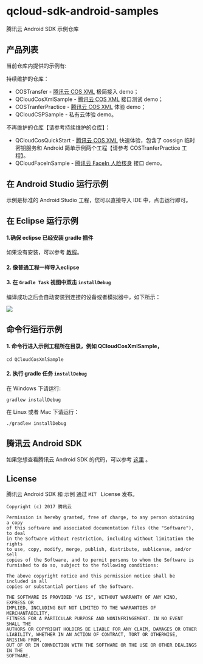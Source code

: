# qcloud-sdk-android-samples

腾讯云 Android SDK 示例仓库

## 产品列表

当前仓库内提供的示例有:

持续维护的仓库：

* COSTransfer - [腾讯云 COS XML](https://cloud.tencent.com/document/product/436) 极简接入 demo；
* QCloudCosXmlSample - [腾讯云 COS XML](https://cloud.tencent.com/document/product/436) 接口测试 demo；
* COSTranferPractice - [腾讯云 COS XML](https://cloud.tencent.com/document/product/436) 体验 demo；
* QCloudCSPSample - 私有云体验 demo。

不再维护的仓库【请参考持续维护的仓库】：

* QCloudCosQuickStart - [腾讯云 COS XML](https://cloud.tencent.com/document/product/436) 快速体验，包含了 cossign 临时密钥服务和 Android 简单示例两个工程【请参考 COSTranferPractice 工程】。
* QCloudFaceInSample - [腾讯云 FaceIn 人脸核身](https://cloud.tencent.com/product/facein) 接口 demo。


## 在 Android Studio 运行示例

示例是标准的 Android Studio 工程，您可以直接导入 IDE 中，点击运行即可。


## 在 Eclipse 运行示例

#### 1.确保 eclipse 已经安装 gradle 插件

如果没有安装，可以参考 [教程](http://www.vogella.com/tutorials/EclipseGradle/article.html)。

#### 2. 像普通工程一样导入eclipse

#### 3. 在 `Gradle Task` 视图中双击 `installDebug`

编译成功之后会自动安装到连接的设备或者模拟器中，如下所示：

![](http://ww1.sinaimg.cn/large/62f68aebgy1fp5mjdau62j20t80bpt98.jpg)

## 命令行运行示例

#### 1. 命令行进入示例工程所在目录，例如 QCloudCosXmlSample，

```
cd QCloudCosXmlSample
```

#### 2. 执行 gradle 任务 `installDebug`

在 Windows 下请运行:

```
gradlew installDebug
```

在 Linux 或者 Mac 下请运行：

```
./gradlew installDebug
```


## 腾讯云 Android SDK

如果您想查看腾讯云 Android SDK 的代码，可以参考 [这里](https://github.com/tencentyun/qcloud-sdk-android) 。

## License

腾讯云 Android SDK 和 示例 通过 `MIT ` License 发布。

```
Copyright (c) 2017 腾讯云

Permission is hereby granted, free of charge, to any person obtaining a copy
of this software and associated documentation files (the "Software"), to deal
in the Software without restriction, including without limitation the rights
to use, copy, modify, merge, publish, distribute, sublicense, and/or sell
copies of the Software, and to permit persons to whom the Software is
furnished to do so, subject to the following conditions:

The above copyright notice and this permission notice shall be included in all
copies or substantial portions of the Software.

THE SOFTWARE IS PROVIDED "AS IS", WITHOUT WARRANTY OF ANY KIND, EXPRESS OR
IMPLIED, INCLUDING BUT NOT LIMITED TO THE WARRANTIES OF MERCHANTABILITY,
FITNESS FOR A PARTICULAR PURPOSE AND NONINFRINGEMENT. IN NO EVENT SHALL THE
AUTHORS OR COPYRIGHT HOLDERS BE LIABLE FOR ANY CLAIM, DAMAGES OR OTHER
LIABILITY, WHETHER IN AN ACTION OF CONTRACT, TORT OR OTHERWISE, ARISING FROM,
OUT OF OR IN CONNECTION WITH THE SOFTWARE OR THE USE OR OTHER DEALINGS IN THE
SOFTWARE.
```
